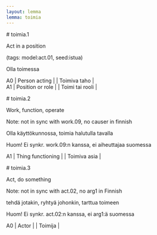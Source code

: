 ```yaml
---
layout: lemma
lemma: toimia
---
```


<div class="sense">
# <span class="sensename">toimia.1</span>

<span class="description">Act in a position</span>

(tags: model:act.01, seed:istua)

<span class="description">Olla toimessa</span>

A0 | Person acting |   | Toimiva taho |  
A1 | Position or role |   | Toimi tai rooli |  

</div>

<div class="sense">
# <span class="sensename">toimia.2</span>

<span class="description">Work, function, operate</span>

Note: not in sync with work.09, no causer in finnish

<span class="description">Olla käyttökunnossa, toimia halutulla tavalla</span>

Huom! Ei synkr. work.09:n kanssa, ei aiheuttajaa suomessa

A1 | Thing functioning |   | Toimiva asia |  

</div>

<div class="sense">
# <span class="sensename">toimia.3</span>

<span class="description">Act, do something</span>

Note: not in sync with act.02, no arg1 in Finnish

<span class="description">tehdä jotakin, ryhtyä johonkin, tarttua toimeen</span>

Huom! Ei synkr. act.02:n kanssa, ei arg1:ä suomessa

A0 | Actor |   | Toimija |  

</div>

